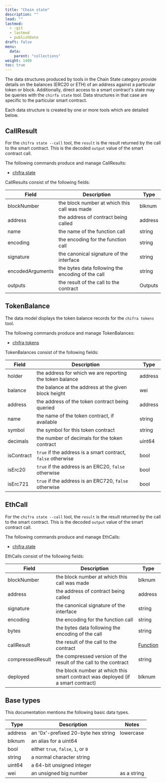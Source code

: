 ```yaml
---
title: "Chain state"
description: ""
lead: ""
lastmod:
  - :git
  - lastmod
  - publishDate
draft: false
menu:
  data:
    parent: "collections"
weight: 1400
toc: true
---
```


<!-- markdownlint-disable MD033 MD036 MD041 -->
The data structures produced by tools in the Chain State category provide details on the balances
(ERC20 or ETH) of an address against a particular token or block. Additionally, direct access to
a smart contract's state may be queries with the `chirfa state` tool. Data structures in that case
are specific to the particular smart contract.

Each data structure is created by one or more tools which are detailed below.

## CallResult

<!-- markdownlint-disable MD033 MD036 MD041 -->
For the `chifra state --call` tool, the `result` is the result returned by the call to the smart
contract. This is the decoded `output` value of the smart contract call.

The following commands produce and manage CallResults:

- [chifra state](/chifra/chainstate/#chifra-state)

CallResults consist of the following fields:

| Field            | Description                                       | Type    |
| ---------------- | ------------------------------------------------- | ------- |
| blockNumber      | the block number at which this call was made      | blknum  |
| address          | the address of contract being called              | address |
| name             | the name of the function call                     | string  |
| encoding         | the encoding for the function call                | string  |
| signature        | the canonical signature of the interface          | string  |
| encodedArguments | the bytes data following the encoding of the call | string  |
| outputs          | the result of the call to the contract            | Outputs |

## TokenBalance

<!-- markdownlint-disable MD033 MD036 MD041 -->
The data model displays the token balance records for the `chifra tokens` tool.

The following commands produce and manage TokenBalances:

- [chifra tokens](/chifra/chainstate/#chifra-tokens)

TokenBalances consist of the following fields:

| Field      | Description                                                  | Type    |
| ---------- | ------------------------------------------------------------ | ------- |
| holder     | the address for which we are reporting the token balance     | address |
| balance    | the balance at the address at the given block height         | wei     |
| address    | the address of the token contract being queried              | address |
| name       | the name of the token contract, if available                 | string  |
| symbol     | the symbol for this token contract                           | string  |
| decimals   | the number of decimals for the token contract                | uint64  |
| isContract | `true` if the address is a smart contract, `false` otherwise | bool    |
| isErc20    | `true` if the address is an ERC20, `false` otherwise         | bool    |
| isErc721   | `true` if the address is an ERC720, `false` otherwise        | bool    |

## EthCall

<!-- markdownlint-disable MD033 MD036 MD041 -->
For the `chifra state --call` tool, the `result` is the result returned by the call to the smart
contract. This is the decoded `output` value of the smart contract call.

The following commands produce and manage EthCalls:

- [chifra state](/chifra/chainstate/#chifra-state)

EthCalls consist of the following fields:

| Field            | Description                                                                      | Type                                    |
| ---------------- | -------------------------------------------------------------------------------- | --------------------------------------- |
| blockNumber      | the block number at which this call was made                                     | blknum                                  |
| address          | the address of contract being called                                             | address                                 |
| signature        | the canonical signature of the interface                                         | string                                  |
| encoding         | the encoding for the function call                                               | string                                  |
| bytes            | the bytes data following the encoding of the call                                | string                                  |
| callResult       | the result of the call to the contract                                           | [Function](/data-model/other/#function) |
| compressedResult | the compressed version of the result of the call to the contract                 | string                                  |
| deployed         | the block number at which this smart contract was deployed (if a smart contract) | blknum                                  |

## Base types

This documentation mentions the following basic data types.

| Type    | Description                         | Notes       |
| ------- | ----------------------------------- | ----------- |
| address | an '0x'-prefixed 20-byte hex string | lowercase   |
| blknum  | an alias for a uint64               |             |
| bool    | either `true`, `false`, `1`, or `0` |             |
| string  | a normal character string           |             |
| uint64  | a 64-bit unsigned integer           |             |
| wei     | an unsigned big number              | as a string |
